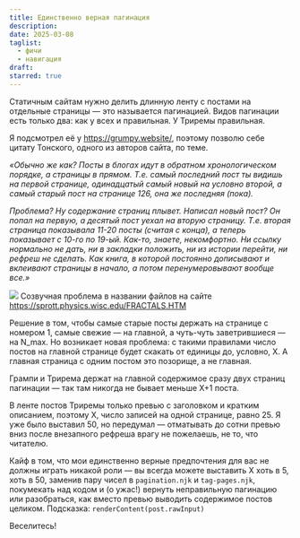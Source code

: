 ```yaml
---
title: Единственно верная пагинация
description: 
date: 2025-03-08
taglist:
  - фичи
  - навигация
draft: 
starred: true
---
```

Статичным сайтам нужно делить длинную ленту с постами на отдельные страницы — это называется пагинацией. Видов пагинации есть только два: как у всех и правильная. У Триремы правильная.

Я подсмотрел её у https://grumpy.website/, поэтому позволю себе цитату Тонского, одного из авторов сайта, по теме.

*«Обычно же как? Посты в блогах идут в обратном хронологическом порядке, а страницы в прямом. Т.е. самый последний пост ты видишь на первой странице, одинадцатый самый новый на условно второй, а самый старый пост на странице 126, она же последняя (пока).*

*Проблема? Ну содержание страниц плывет. Написал новый пост? Он попал на первую, а десятый пост уехал на вторую страницу. Т.е. вторая страница показывала 11-20 посты (считая с конца), а теперь показывает с 10-го по 19-ый. Как-то, знаете, некомфортно. Ни ссылку нормально не дать, ни в закладки положить, ни из истории перейти, ни рефреш не сделать. Как книга, в которой постоянно дописывают и вклеивают страницы в начало, а потом перенумеровывают вообще все.»*

![](pagination.png) Созвучная проблема в названии файлов на сайте https://sprott.physics.wisc.edu/FRACTALS.HTM

Решение в том, чтобы самые старые посты держать на странице с номером 1, самые свежие — на главной, а чуть-чуть заветрившиеся — на N_max. Но возникает новая проблема: с такими правилами число постов на главной странице будет скакать от единицы до, условно, X. А главная страница с одним постом это позорище, а не главная.

Грампи и Трирема держат на главной содержимое сразу двух страниц пагинации — так там никогда не бывает меньше X+1 поста.

В ленте постов Триремы только превью с заголовком и кратким описанием, поэтому X, число записей на одной странице, равно 25. Я уже было выставил 50, но передумал — отматывать до сотни превью вниз после внезапного рефреша врагу не пожелаешь, не то, что читателю.

Кайф в том, что мои единственно верные предпочтения для вас не должны играть никакой роли — вы всегда можете выставить X хоть в 5, хоть в 50, заменив пару чисел в `pagination.njk` и `tag-pages.njk`, покумекать над кодом и (о ужас!) вернуть неправильную пагинацию или разобраться, как вместо превью выводить содержимое постов целиком. Подсказка: `renderContent(post.rawInput)`

Веселитесь! 